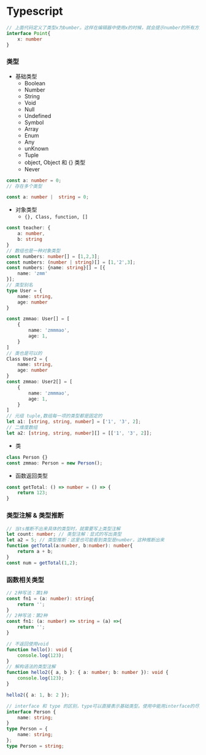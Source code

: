 # Typescript

```Typescript
// 上面代码定义了类型x为bumber。这样在编辑器中使用x的时候，就会提示number的所有方法。给我们开发者更好的开发体验
interface Point{
    x: number
}
```

### 类型

-   基础类型
    -   Boolean
    -   Number
    -   String
    -   Void
    -   Null
    -   Undefined
    -   Symbol
    -   Array
    -   Enum
    -   Any
    -   unKnown
    -   Tuple
    -   object, Object 和 {} 类型
    -   Never

```Typescript
const a: number = 0;
// 存在多个类型

const a: number |  string = 0;
```

-   对象类型
    -   `{}, Class, function, []`

```Typescript
const teacher: {
    a: number,
    b: string
}
// 数组也是一种对象类型
const numbers: number[] = [1,2,3];
const numbers: (number | string)[] = [1,'2',3];
const numbers: {name: string}[] = [{
    name: 'zmm'
}];
// 类型别名
type User = {
    name: string,
    age: number
}

const zmmao: User[] = [
    {
        name: 'zmmmao',
        age: 1,
    }
]
// 类也是可以的
Class User2 = {
    name: string,
    age: number
}
const zmmao: User2[] = [
    {
        name: 'zmmmao',
        age: 1,
    }
]
// 元组 tuple,数组每一项的类型都是固定的
let a1: [string, string, number] = ['1', '3', 2];
// 二维度数组
let a2: [string, string, number][] = [['1', '3', 2]];
```

-   类

```Typescript
class Person {}
const zmmao: Person = new Person();
```

-   函数返回类型

```Typescript
const getTotal: () => number = () => {
    return 123;
}
```

### 类型注解 & 类型推断

```Typescript
// 当ts推断不出来具体的类型时，就需要写上类型注解
let count: number; // 类型注解：显式的写出类型
let a2 = 5; // 类型推断：这里也可能看到类型是number，这种推断出来
function getTotal(a:number, b:number): number{
    return a + b;
}
const num = getTotal(1,2);
```

### 函数相关类型

```typescript
// 2种写法：第1种
const fn1 = (a: number): string{
    return '';
}
// 2种写法：第2种
const fn1: (a: number) => string = (a) =>{
    return '';
}

// 不返回使用void
function hello(): void {
    console.log(123);
}
// 解构语法的类型注解
function hello2({ a, b }: { a: number; b: number }): void {
    console.log(123);
}

hello2({ a: 1, b: 2 });
```

```typescript
// interface 和 type 的区别，type可以直接表示基础类型。使用中能用interface的尽量用interface
interface Person {
    name: string;
}
type Person = {
    name: string;
};
type Person = string;
```
